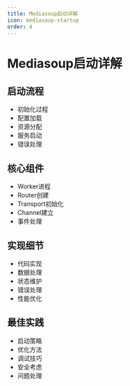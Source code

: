 ```yaml
---
title: Mediasoup启动详解
icon: mediasoup-startup
order: 4
---
```


# Mediasoup启动详解

## 启动流程
- 初始化过程
- 配置加载
- 资源分配
- 服务启动
- 错误处理

## 核心组件
- Worker进程
- Router创建
- Transport初始化
- Channel建立
- 事件处理

## 实现细节
- 代码实现
- 数据处理
- 状态维护
- 错误处理
- 性能优化

## 最佳实践
- 启动策略
- 优化方法
- 调试技巧
- 安全考虑
- 问题处理
